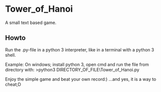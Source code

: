 # Tower_of_Hanoi
A small text based game.

## Howto
Run the .py-file in a python 3 interpreter, like in a terminal with a python 3 shell.

Example:
On windows; install python 3, open cmd and run the file from directory with: >python3 DIRECTORY_OF_FILE\Tower_of_Hanoi.py

Enjoy the simple game and beat your own record:)
...and yes, it is a way to cheat;D
